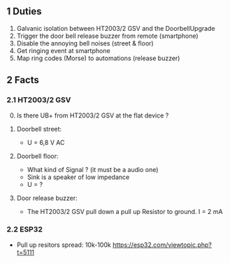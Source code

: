 ## 1 Duties

1) Galvanic isolation between HT2003/2 GSV and the DoorbellUpgrade
2) Trigger the door bell release buzzer from remote (smartphone)
3) Disable the annoying bell noises (street & floor)
4) Get ringing event at smartphone
5) Map ring codes (Morse) to automations (release buzzer)


## 2 Facts
### 2.1 HT2003/2 GSV

0)  Is there UB+ from HT2003/2 GSV at the flat device ?

1)  Doorbell street:
    * U = 6,8 V AC  
2)  Doorbell floor:
    * What kind of Signal ? (it must be a audio one)
    * Sink is a speaker of low impedance
    * U = ?  
3)  Door release buzzer:    
    * The HT2003/2 GSV pull down a pull up Resistor to ground.
      I = 2 mA

### 2.2 ESP32  
 * Pull up resitors spread: 10k-100k https://esp32.com/viewtopic.php?t=5111
 

